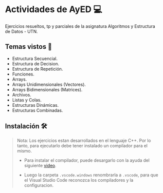 # Actividades de AyED :computer:

Ejercicios resueltos, tp y parciales de la asignatura Algoritmos y Estructura de Datos - UTN.

## Temas vistos :pencil:

- Estructura Secuencial.
- Estructura de Decision.
- Estructura de Repetición.
- Funciones.
- Arrays.
- Arrays Unidimensionales (Vectores).
- Arrays Bidimensionales (Matrices).
- Archivos.
- Listas y Colas.
- Estructuras Dinámicas.
- Estructuras Combinadas.

## Instalación :hammer_and_wrench:	

> Nota: Los ejercicios estan desarrollados en el lenguaje C++. Por lo tanto, para ejecutarlo debe tener instalado un compilador para el mismo.
>
> - Para instalar el compilador, puede desargarlo con la ayuda del siguiente [video](https://youtu.be/amDcj6Od1f8).
>
> - Luego la carpeta `.vscode.windows` renombrarla a `.vscode`, para que el Visual Studio Code reconozca los compiladores y la configuracion.
